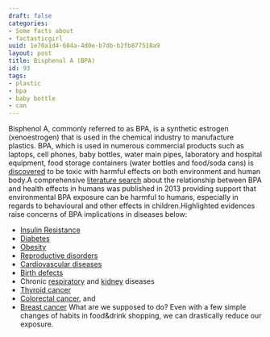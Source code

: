 ```yaml
---
draft: false
categories:
- Some facts about
- factasticgirl
uuid: 1e70a1d4-684a-4d0e-b7db-b2fb877518a9
layout: post
title: Bisphenol A (BPA)
id: 93
tags:
- plastic
- bpa
- baby bottle
- can
---
```


Bisphenol A, commonly referred to as BPA, is a synthetic estrogen (xenoestrogen) that is used in the chemical industry to manufacture plastics. BPA, which is used in numerous commercial products such as laptops, cell phones, baby bottles, water main pipes, laboratory and hospital equipment, food storage containers (water bottles and food/soda cans) is [discovered](https://www.ncbi.nlm.nih.gov/pmc/articles/PMC2774166/) to be toxic with harmful effects on both environment and human body.A comprehensive [literature search](https://www.ncbi.nlm.nih.gov/pubmed/23994667) about the relationship between BPA and health effects in humans was published in 2013 providing support that environmental BPA exposure can be harmful to humans, especially in regards to behavioural and other effects in children.Highlighted evidences raise concerns of BPA implications in diseases below:
- [Insulin Resistance](https://www.ncbi.nlm.nih.gov/pmc/articles/PMC5600722/)
- [Diabetes](https://www.ncbi.nlm.nih.gov/pmc/articles/PMC5086728/)
- [Obesity](https://www.ncbi.nlm.nih.gov/pmc/articles/PMC3664337/)
- [Reproductive disorders](https://www.ncbi.nlm.nih.gov/pubmed/20467048)
- [Cardiovascular diseases](https://www.ncbi.nlm.nih.gov/pmc/articles/PMC4205098/)
- [Birth defects](https://www.ncbi.nlm.nih.gov/pubmed/25796969)
- Chronic [respiratory](https://www.ncbi.nlm.nih.gov/pubmed/26685510) and [kidney](https://www.ncbi.nlm.nih.gov/pubmed/29103408) diseases
- [Thyroid cancer](https://www.ncbi.nlm.nih.gov/pubmed/28279065)
- [Colorectal cancer](https://www.ncbi.nlm.nih.gov/pubmed/25119493), and
- [Breast cancer](https://www.ncbi.nlm.nih.gov/pubmed/21909620)
What are we supposed to do? Even with a few simple changes of habits in food&drink shopping, we can drastically reduce our exposure.